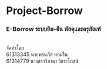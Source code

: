 # Project-Borrow
<h3>E-Borrow ระบบยืม-คืน พัสดุและครุภัณฑ์</h3><br>
จัดทำโดย<br>
61313345 นายพรนภัส หอมรื่น<br>
61314779 นางสาววิภาดา วิชระโภชน์
